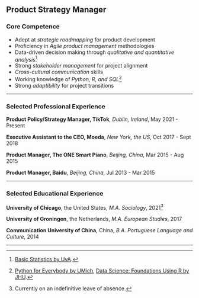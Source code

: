 ## Product Strategy Manager

### Core Competence
- Adept at *strategic roadmapping* for product development
- Proficiency in *Agile product management* methodologies
- Data-driven decision making through *qualitative and quantitative analysis*[^1]
- Strong *stakeholder management* for project alignment
- *Cross-cultural communication* skills
- Working knowledge of *Python, R, and SQL*[^2]
- Strong *adaptibility* for project transitions

---

### Selected Professional Experience
**Product Policy/Strategy Manager, TikTok**, *Dublin, Ireland*, May 2021 - Present  
  
**Executive Assistant to the CEO, Moeda**, *New York, the US*, Oct 2017 - Sept 2018  

**Product Manager, The ONE Smart Piano**, *Beijing, China*, Mar 2015 - Aug 2015
  
**Product Manager, Baidu**, *Beijing, China*, Jul 2013 - Mar 2015  

---

### Selected Educational Experience
**University of Chicago**, the United States, *M.A. Sociology*, 2021[^3]
  
**University of Groningen**, the Netherlands, *M.A. European Studies*, 2017  
  
**Communication University of China**, China, *B.A. Portuguese Language and Culture*, 2014  

---
  
[^1]: [Basic Statistics by UvA](https://www.coursera.org/account/accomplishments/verify/QDUNXCMA3AZC).
[^2]: [Python for Everybody by UMich](https://www.coursera.org/account/accomplishments/specialization/JHWWJPZ2TTEU), [Data Science: Foundations Using R by JHU](https://www.coursera.org/account/accomplishments/specialization/SVNEUG3D9TA3).
[^3]: Currently on an indefinitive leave of absence.


